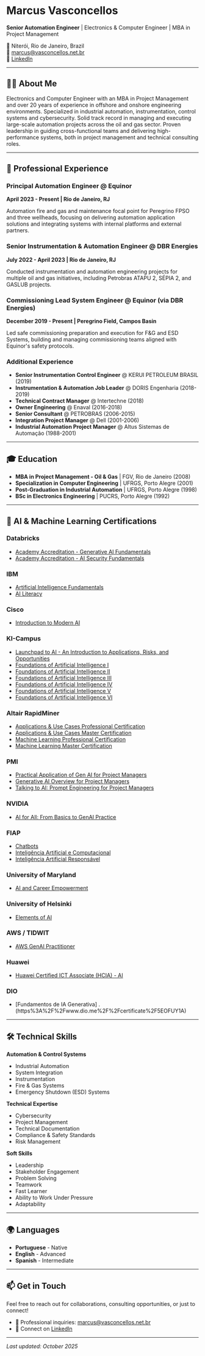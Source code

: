 # Marcus Vasconcellos

**Senior Automation Engineer** | Electronics & Computer Engineer | MBA in Project Management

📍 Niterói, Rio de Janeiro, Brazil  
📧 marcus@vasconcellos.net.br  
🔗 [LinkedIn](https://www.linkedin.com/in/marcusvasconcellos)

---

## 👨‍💻 About Me

Electronics and Computer Engineer with an MBA in Project Management and over 20 years of experience in offshore and onshore engineering environments. Specialized in industrial automation, instrumentation, control systems and cybersecurity. Solid track record in managing and executing large-scale automation projects across the oil and gas sector. Proven leadership in guiding cross-functional teams and delivering high-performance systems, both in project management and technical consulting roles.

---

## 💼 Professional Experience

### Principal Automation Engineer @ Equinor
**April 2023 - Present | Rio de Janeiro, RJ**

Automation fire and gas and maintenance focal point for Peregrino FPSO and three wellheads, focusing on delivering automation application solutions and integrating systems with internal platforms and external partners.

### Senior Instrumentation & Automation Engineer @ DBR Energies
**July 2022 - April 2023 | Rio de Janeiro, RJ**

Conducted instrumentation and automation engineering projects for multiple oil and gas initiatives, including Petrobras ATAPU 2, SÉPIA 2, and GASLUB projects.

### Commissioning Lead System Engineer @ Equinor (via DBR Energies)
**December 2019 - Present | Peregrino Field, Campos Basin**

Led safe commissioning preparation and execution for F&G and ESD Systems, building and managing commissioning teams aligned with Equinor's safety protocols.

### Additional Experience
- **Senior Instrumentation Control Engineer** @ KERUI PETROLEUM BRASIL (2019)
- **Instrumentation & Automation Job Leader** @ DORIS Engenharia (2018-2019)
- **Technical Contract Manager** @ Intertechne (2018)
- **Owner Engineering** @ Enaval (2016-2018)
- **Senior Consultant** @ PETROBRAS (2006-2015)
- **Integration Project Manager** @ Dell (2001-2006)
- **Industrial Automation Project Manager** @ Altus Sistemas de Automação (1988-2001)

---

## 🎓 Education

- **MBA in Project Management - Oil & Gas** | FGV, Rio de Janeiro (2008)
- **Specialization in Computer Engineering** | UFRGS, Porto Alegre (2001)
- **Post-Graduation in Industrial Automation** | UFRGS, Porto Alegre (1998)
- **BSc in Electronics Engineering** | PUCRS, Porto Alegre (1992)

---

## 🤖 AI & Machine Learning Certifications

### Databricks
- [Academy Accreditation - Generative AI Fundamentals](https://credentials.databricks.com/1d5150cd-2255-4640-bc4c-1dd43b96a199)
- [Academy Accreditation - AI Security Fundamentals](https://credentials.databricks.com/2a9f1b53-89ca-4783-9fdb-628749501d3d#acc.Afg0JHUd)

### IBM
- [Artificial Intelligence Fundamentals](https://www.credly.com/badges/4a3aaa82-6cac-4e33-aa73-99406f648d1c/linked_in_profile)
- [AI Literacy](https://www.credly.com/badges/c776e8db-f4c7-488b-8b7e-2e68792e2ce1/linked_in_profile)

### Cisco
- [Introduction to Modern AI](https://www.credly.com/badges/15b479ee-93b7-4946-b86e-8ab22f4d6629/linked_in_profile)

### KI-Campus
- [Launchpad to AI - An Introduction to Applications, Risks, and Opportunities](https://badgr.com/public/assertions/-WDZ3ISFTMSvJNGvOTCB_g?identity__email=marcus%40vasconcellos.net.br)
- [Foundations of Artificial Intelligence I](https://badgr.com/public/assertions/zdvzJzEhTeSjZH2tTx3fuQ?identity__email=marcus%40vasconcellos.net.br)
- [Foundations of Artificial Intelligence II](https://badgr.com/public/assertions/dXNvYMToSmul8piQs11mDg?identity__email=marcus%40vasconcellos.net.br)
- [Foundations of Artificial Intelligence III](https://badgr.com/public/assertions/c5oIwRigTeum52DsyF4JlQ?identity__email=marcus%40vasconcellos.net.br)
- [Foundations of Artificial Intelligence IV](https://badgr.com/public/assertions/YQjjRb1iTz-YL6zD8ypAgg?identity__email=marcus%40vasconcellos.net.br)
- [Foundations of Artificial Intelligence V](https://moodle.ki-campus.org/mod/customcert/verify_certificate.php?code=OsGD2IrPFa)
- [Foundations of Artificial Intelligence VI](https://moodle.ki-campus.org/mod/customcert/verify_certificate.php?code=HoxmjZ98DF)

### Altair RapidMiner
- [Applications & Use Cases Professional Certification](https://openbadgefactory.com/v1/assertion/de2b803175863a07b7b2871ccf6eb9b3cf591eaf.html)
- [Applications & Use Cases Master Certification](https://openbadgefactory.com/v1/assertion/66edcebfb750300e54b919df02146b5a0b1f9f52.html)
- [Machine Learning Professional Certification](https://openbadgefactory.com/v1/assertion/fbe96028b03893efeb2f7cdd7a2e2cd40c4fde5f.html)
- [Machine Learning Master Certification](https://openbadgefactory.com/v1/assertion/a9859e05680320937c314d732feb494ec330e15b.html)

### PMI
- [Practical Application of Gen AI for Project Managers](https://www.credly.com/badges/5f319d2e-a159-4526-95da-b53e37616250/linked_in_profile)
- [Generative AI Overview for Project Managers](https://www.credly.com/badges/f4791a0a-deed-4022-a7d4-dd2886a16b6f/linked_in_profile)
- [Talking to AI: Prompt Engineering for Project Managers](https://www.credly.com/badges/a5f3b699-0c4d-4b35-b1b3-89554cc95a44/linked_in_profile)

### NVIDIA
- [AI for All: From Basics to GenAI Practice](https://openbadgepassport.com/file/5/2/0/9/52092221f6c0a037406473b5b3297e3da173813031a720cb97eb11121051e747.png)

### FIAP
- [Chatbots](https://on.fiap.com.br/local/nanocourses/gerar_certificado.php?chave=96b5ba62fb2e00022d10ca512797dc3c&action=view)
- [Inteligência Artificial e Computacional](https://on.fiap.com.br/local/nanocourses/gerar_certificado.php?chave=6f4eccc2703b66fb7862c9ef191b430a&action=view)
- [Inteligência Artificial Responsável](https://on.fiap.com.br/local/nanocourses/gerar_certificado.php?chave=1f9a87feae4a56eeefa505cd457242d5&action=view)

### University of Maryland
- [AI and Career Empowerment](https://openbadgepassport.com/file/e/4/d/4/e4d4ada6ad1822ac4a9e26bc1b5b0bad5255aab75a8967291dce465adf72437d.png)

### University of Helsinki
- [Elements of AI](https://certificates.mooc.fi/validate/9pva6qfaubp)

### AWS / TIDWIT
- [AWS GenAI Practitioner](https://aws-brgenai.ontidwit.com/#/badge/c716b58b-0f06-4bef-b2a7-f8ec3105c3c6)

### Huawei
- [Huawei Certified ICT Associate (HCIA) - AI](https://kltstaticcontent.shixizhi.huawei.com/1365189427395223554/certificate/20250919/b1f966041aef4243819259fa4ac63eda_ICT2025091900181311d52dd17e8e42cc9464fbfbe56195ee.png)

### DIO
- [Fundamentos de IA Generativa]
.(https%3A%2F%2Fwww.dio.me%2F%2Fcertificate%2F5EOFUY1A)

---

## 🛠️ Technical Skills

**Automation & Control Systems**
- Industrial Automation
- System Integration
- Instrumentation
- Fire & Gas Systems
- Emergency Shutdown (ESD) Systems

**Technical Expertise**
- Cybersecurity
- Project Management
- Technical Documentation
- Compliance & Safety Standards
- Risk Management

**Soft Skills**
- Leadership
- Stakeholder Engagement
- Problem Solving
- Teamwork
- Fast Learner
- Ability to Work Under Pressure
- Adaptability

---

## 🌍 Languages

- **Portuguese** - Native
- **English** - Advanced
- **Spanish** - Intermediate

---

## 📫 Get in Touch

Feel free to reach out for collaborations, consulting opportunities, or just to connect!

- 💼 Professional inquiries: marcus@vasconcellos.net.br
- 🔗 Connect on [LinkedIn](https://www.linkedin.com/in/marcusvasconcellos)

---

*Last updated: October 2025*
